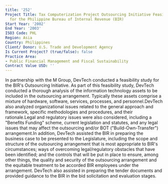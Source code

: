```yaml
---
title: '252'
Project Title: Tax Computerization Project Outsourcing Initiative Feasibility Study
  for the Philippine Bureau of Internal Revenue (BIR)
Start Year: '2002'
End Year: '2003'
ISO3 Code: PHL
Region: Asia
Country: Philippines
Client/ Donor: U.S. Trade and Development Agency
Is Current Project? (true/false): false
Practice Area:
- Public Financial Management and Fiscal Sustainability
Contract Value USD: ''
---
```


In partnership with the M Group, DevTech conducted a feasibility study for the BIR's Outsourcing Initiative. As part of this feasibility study, DevTech conducted a thorough analysis of the information technology assets to be included in the outsourcing arrangement. Typically these assets comprise a mixture of hardware, software, services, processes, and personnel.DevTech also analyzed organizational issues related to the general approach and framework, specific methodologies and procedures, and their rationale.Legal and regulatory issues were also considered, including a \"Benefits Funding\" scheme, current legislation and statutes, and any legal issues that may affect the outsourcing and/or BOT (\"Build-Own-Transfer\") arrangement.In addition, DevTech assisted the BIR in preparing the business case to be presented to the Legislature, including the scope and structure of the outsourcing arrangement that is most appropriate to BIR's circumstances; ways of overcoming legal/regulatory obstacles that have been identified; and the controls that will be put in place to ensure, among other things, the quality and security of the outsourcing arrangement and the equitable treatment to be accorded BIR employees under the arrangement. DevTech also assisted in preparing the tender documents and provided guidance to the BIR in the bid solicitation and evaluation stages.